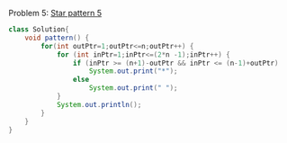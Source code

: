 Problem 5: [Star pattern 5](
https://www.youtube.com/watch?v=yGCQ9if5I-8&list=PL7ersPsTyYt2prN058WfA_j3ElgwD1bht&index=7)
```java
class Solution{
    void pattern() {
        for(int outPtr=1;outPtr<=n;outPtr++) {
            for (int inPtr=1;inPtr<=(2*n -1);inPtr++) {
                if (inPtr >= (n+1)-outPtr && inPtr <= (n-1)+outPtr)
                    System.out.print("*");
                else
                    System.out.print(" ");
            }
            System.out.println();
        }
    }
}
```